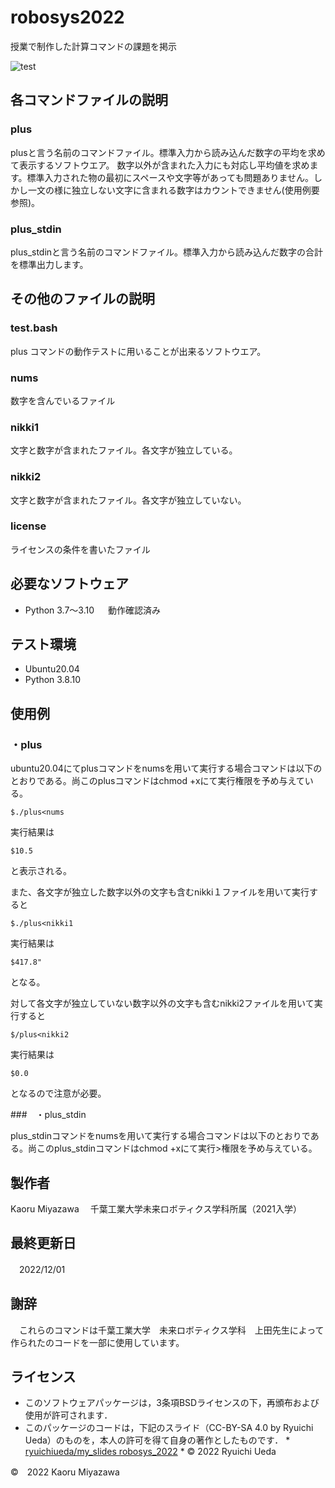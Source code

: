 # robosys2022
授業で制作した計算コマンドの課題を掲示

![test](https://github.com/demio-328ka/robosys2022/actions/workflows/test.yml/badge.svg)

## 各コマンドファイルの説明

### plus 
plusと言う名前のコマンドファイル。標準入力から読み込んだ数字の平均を求めて表示するソフトウエア。
数字以外が含まれた入力にも対応し平均値を求めます。標準入力された物の最初にスペースや文字等があっても問題ありません。しかし一文の様に独立しない文字に含まれる数字はカウントできません(使用例要参照)。
### plus_stdin
plus_stdinと言う名前のコマンドファイル。標準入力から読み込んだ数字の合計を標準出力します。
## その他のファイルの説明
### test.bash
plus コマンドの動作テストに用いることが出来るソフトウエア。
### nums
数字を含んでいるファイル
### nikki1
文字と数字が含まれたファイル。各文字が独立している。
### nikki2
文字と数字が含まれたファイル。各文字が独立していない。
### license
ライセンスの条件を書いたファイル
## 必要なソフトウェア
* Python 3.7〜3.10
　
 動作確認済み

## テスト環境
* Ubuntu20.04
* Python 3.8.10
## 使用例

### ・plus
ubuntu20.04にてplusコマンドをnumsを用いて実行する場合コマンドは以下のとおりである。尚このplusコマンドはchmod +xにて実行権限を予め与えている。

 `$./plus<nums` 

実行結果は
 
`$10.5`

と表示される。

また、各文字が独立した数字以外の文字も含むnikki１ファイルを用いて実行すると

`$./plus<nikki1`

実行結果は

`$417.8"`

 となる。

対して各文字が独立していない数字以外の文字も含むnikki2ファイルを用いて実行すると

`$/plus<nikki2`

実行結果は 

`$0.0`

となるので注意が必要。

###　・plus_stdin

plus_stdinコマンドをnumsを用いて実行する場合コマンドは以下のとおりである。尚このplus_stdinコマンドはchmod +xにて実行>権限を予め与えている。
## 製作者
 Kaoru Miyazawa 　千葉工業大学未来ロボティクス学科所属（2021入学）
## 最終更新日
　2022/12/01
## 謝辞
　これらのコマンドは千葉工業大学　未来ロボティクス学科　上田先生によって作られたのコードを一部に使用しています。

## ライセンス
* このソフトウェアパッケージは，3条項BSDライセンスの下，再頒布および使用が許可されます．
* このパッケージのコードは，下記のスライド（CC-BY-SA 4.0 by Ryuichi Ueda）のものを，本人の許可を得て自身の著作としたものです．
      * [ryuichiueda/my_slides robosys_2022](https://github.com/ryuichiueda/my_slides/tree/master/robosys_2022)
      * © 2022 Ryuichi Ueda




©　2022 Kaoru Miyazawa 




